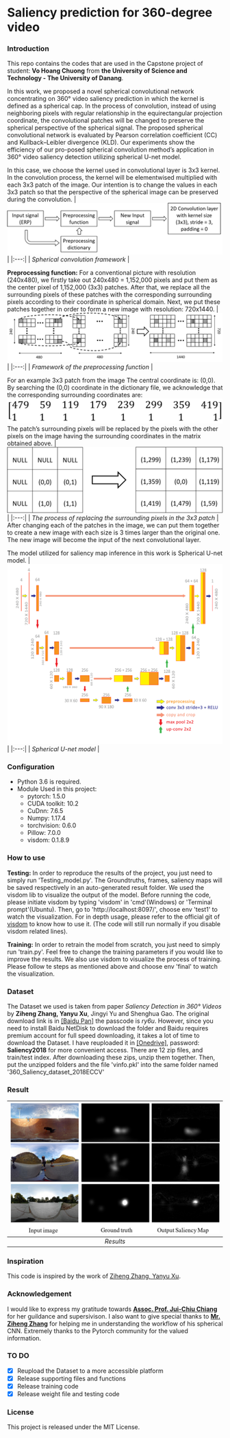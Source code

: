 # Saliency prediction for 360-degree video
### Introduction
This repo contains the codes that are used in the Capstone project of student: **Vo Hoang Chuong** from **the University of Science and Technology - The University of Danang**.

In this work, we proposed a novel spherical convolutional network concentrating on 360° video saliency prediction in which the kernel is defined as a spherical cap. In the process of convolution, instead of using neighboring pixels with regular relationship in the equirectangular projection coordinate, the convolutional patches will be changed to preserve the spherical perspective of the spherical signal. The proposed spherical convolutional network is evaluated by Pearson correlation coefficient (CC) and Kullback–Leibler divergence (KLD). Our experiments show the efficiency of our pro-posed spherical convolution method’s application in 360° video saliency detection utilizing spherical U-net model.

In this case, we choose the kernel used in convolutional layer is 3x3 kernel. In the convolution process, the kernel will be elementwised multiplied with each 3x3 patch of the image. Our intention is to change the values in each 3x3 patch so that the perspective of the spherical image can be preserved during the convolution.
| ![spherical_conv](img/workflow.png) |
|:---:|
| *Spherical convolution framework* |

**Preprocessing function:** For a conventional picture with resolution (240x480), we firstly take out 240x480 = 1,152,000 pixels and put them as the center pixel of 1,152,000 (3x3) patches. After that, we replace all the surrounding pixels of these patches with the corresponding surrounding pixels according to their coordinate in spherical domain. Next, we put these patches together in order to form a new image with resolution: 720x1440.
| ![Preprocessing_function](img/Preprocessing%20function.png) |
|:---:|
| *Framework of the preprocessing function* |

For an example 3x3 patch from the image The central coordinate is: (0,0). By searching the (0,0) coordinate in the dictionary file, we acknowledge that the corresponding surrounding coordinates are: ![coor](img/coor.png)
The patch’s surrounding pixels will be replaced by the pixels with the other pixels on the image having the surrounding coordinates in the matrix obtained above. 
| ![Replacing](img/process%203x3%20patch.png) |
|:---:|
| *The process of replacing the surrounding pixels in the 3x3 patch* |
After changing each of the patches in the image, we can put them together to create a new image with each size is 3 times larger than the original one. The new image will become the input of the next convolutional layer.

The model utilized for saliency map inference in this work is Spherical U-net model.
| ![U-net](img/Unet%20-%20new.png) |
|:---:|
| *Spherical U-net model* |

### Configuration
  - Python 3.6 is required.
  - Module Used in this project:
    + pytorch: 1.5.0
    + CUDA toolkit: 10.2
    + CuDnn: 7.6.5
    + Numpy: 1.17.4
    + torchvision: 0.6.0
    + Pillow: 7.0.0
    + visdom: 0.1.8.9
    
### How to use
**Testing:** In order to reproduce the results of the project, you just need to simply run 'Testing_model.py'. The Groundtruths, frames, saliency maps will be saved respectively in an auto-generated result folder. We used the visdom lib to visualize the output of the model. Before running the code, please initiate visdom by typing 'visdom' in 'cmd'(Windows) or 'Terminal prompt'(Ubuntu). Then, go to 'http://localhost:8097/', choose env 'test1' to watch the visualization. For in depth usage, please refer to the official git of [visdom](https://github.com/facebookresearch/visdom) to know how to use it. (The code will still run normally if you disable visdom related lines).

**Training:** In order to retrain the model from scratch, you just need to simply run 'train.py'. Feel free to change the training parameters if you would like to improve the results. We also use visdom to visualize the process of training. Please follow te steps as mentioned above and choose env 'final' to watch the visualization.

### Dataset
The Dataset we used is taken from paper *Saliency Detection in 360° Videos* by **Ziheng Zhang, Yanyu Xu**, Jingyi Yu and Shenghua Gao.
The original download link is in [[Baidu Pan]](https://pan.baidu.com/share/init?surl=akj0-8obIwC9oykTYSUm9Q) the passcode is *ry6u*.
However, since you need to install Baidu NetDisk to download the folder and Baidu requires premium account for full speed downloading, it takes a lot of time to download the Dataset.
I have reuploaded it in [[Onedrive]](https://thcsxuanduong-my.sharepoint.com/:f:/g/personal/hoangchuong_thcsxuanduong_onmicrosoft_com/Eu87CfMhvHlLrGXV9B8mTmwBpgxkz-qNTNMFZFTl7t5JmQ?e=lKZfuX), password: **Saliency2018** for more convenient access.
There are 12 zip files, and train/test index. After downloading these zips, unzip them together. Then, put the unzipped folders and the file 'vinfo.pkl' into the same folder named '360_Saliency_dataset_2018ECCV'

### Result
| ![U-net](img/Result.png) |
|:---:|
| *Results* |

### Inspiration
This code is inspired by the work of [Ziheng Zhang, Yanyu Xu](https://github.com/xuyanyu-shh/Saliency-detection-in-360-video).

### Acknowledgement
I would like to express my gratitude towards **[Assoc. Prof. Jui-Chiu Chiang](https://ieeexplore.ieee.org/author/37416120400)** for her guildance and supersivison. I also want to give special thanks to **[Mr. Ziheng Zhang](https://scholar.google.com/citations?user=QQ2-OOUAAAAJ&hl=en)** for helping me in understanding the workflow of his spherical CNN. Extremely thanks to the Pytorch community for the valued information. 

### TO DO
  - [x] Reupload the Dataset to a more accessible platform
  - [x] Release supporting files and functions
  - [x] Release training code
  - [x] Release weight file and testing code
  
### License
This project is released under the MIT License.
